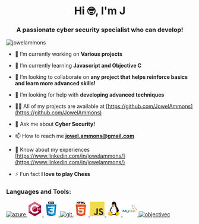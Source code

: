 <h1 align="center">Hi 🤓, I'm J</h1>
<h3 align="center">A passionate cyber security specialist who can develop!</h3>

<p align="left"> <img src="https://komarev.com/ghpvc/?username=jowelammons&label=Profile%20views&color=0e75b6&style=flat" alt="jowelammons" /> </p>

- 🔭 I’m currently working on **Various projects**

- 🌱 I’m currently learning **Javascript and Objective C**

- 👯 I’m looking to collaborate on **any project that helps reinforce basics and learn more advanced skills!**

- 🤝 I’m looking for help with **developing advanced techniques**

- 👨‍💻 All of my projects are available at [https://github.com/JowelAmmons](https://github.com/JowelAmmons)

- 💬 Ask me about **Cyber Security!**

- 📫 How to reach me **jowel.ammons@gmail.com**

- 📄 Know about my experiences [https://www.linkedin.com/in/jowelammons/](https://www.linkedin.com/in/jowelammons/)

- ⚡ Fun fact **I love to play Chess**


<h3 align="left">Languages and Tools:</h3>
<p align="left"> <a href="https://azure.microsoft.com/en-in/" target="_blank"> <img src="https://www.vectorlogo.zone/logos/microsoft_azure/microsoft_azure-icon.svg" alt="azure" width="40" height="40"/> </a> <a href="https://www.w3schools.com/cpp/" target="_blank"> <img src="https://raw.githubusercontent.com/devicons/devicon/master/icons/cplusplus/cplusplus-original.svg" alt="cplusplus" width="40" height="40"/> </a> <a href="https://www.w3schools.com/css/" target="_blank"> <img src="https://raw.githubusercontent.com/devicons/devicon/master/icons/css3/css3-original-wordmark.svg" alt="css3" width="40" height="40"/> </a> <a href="https://git-scm.com/" target="_blank"> <img src="https://www.vectorlogo.zone/logos/git-scm/git-scm-icon.svg" alt="git" width="40" height="40"/> </a> <a href="https://www.w3.org/html/" target="_blank"> <img src="https://raw.githubusercontent.com/devicons/devicon/master/icons/html5/html5-original-wordmark.svg" alt="html5" width="40" height="40"/> </a> <a href="https://developer.mozilla.org/en-US/docs/Web/JavaScript" target="_blank"> <img src="https://raw.githubusercontent.com/devicons/devicon/master/icons/javascript/javascript-original.svg" alt="javascript" width="40" height="40"/> </a> <a href="https://www.linux.org/" target="_blank"> <img src="https://raw.githubusercontent.com/devicons/devicon/master/icons/linux/linux-original.svg" alt="linux" width="40" height="40"/> </a> <a href="https://www.mysql.com/" target="_blank"> <img src="https://raw.githubusercontent.com/devicons/devicon/master/icons/mysql/mysql-original-wordmark.svg" alt="mysql" width="40" height="40"/> </a> <a href="https://developer.apple.com/library/archive/documentation/Cocoa/Conceptual/ProgrammingWithObjectiveC/Introduction/Introduction.html" target="_blank"> <img src="https://www.vectorlogo.zone/logos/apple_objectivec/apple_objectivec-icon.svg" alt="objectivec" width="40" height="40"/> </a> </p>
